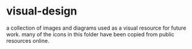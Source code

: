 # visual-design

a collection of images and diagrams used as a visual resource for future work.
many of the icons in this folder have been copied from public resources online. 
